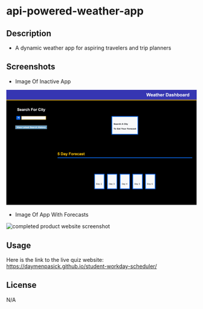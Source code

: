 # api-powered-weather-app


## Description

 - A dynamic weather app for aspiring travelers and trip planners

## Screenshots

- Image Of Inactive App

![completed product website screenshot](./assets/imgs/WeatherAppInactive.png)


 - Image Of App With Forecasts

![completed product website screenshot](./assets/imgs/Work-Day-Scheduler-events.png)

## Usage

Here is the link to the live quiz website: 
https://daymenpasick.github.io/student-workday-scheduler/


## License

N/A